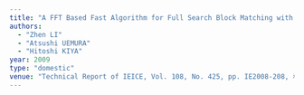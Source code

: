 ```yaml
---
title: "A FFT Based Fast Algorithm for Full Search Block Matching with SSD Criterion"
authors:
  - "Zhen LI"
  - "Atsushi UEMURA"
  - "Hitoshi KIYA"
year: 2009
type: "domestic"
venue: "Technical Report of IEICE, Vol. 108, No. 425, pp. IE2008-208, 札幌市北区, 2009-02-04."
---
```

